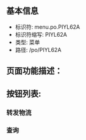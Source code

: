 
## 基本信息

- 标识符: menu.po.PIYL62A
- 标识符缩写: PIYL62A
- 类型: 菜单
- 路径: /po/PIYL62A

## 页面功能描述：





## 按钮列表:


### 转发物流



### 查询


